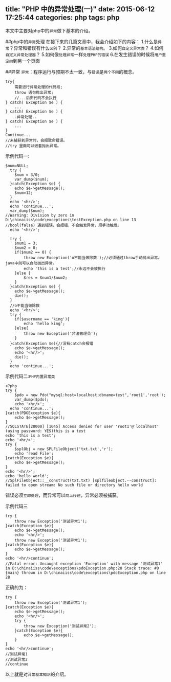 title: "PHP 中的异常处理(一)"
date: 2015-06-12 17:25:44
categories: php
tags: php
---
本文中主要对php中的`异常`做下基本的介绍。
<!--more-->
##php中的`异常`处理
在接下来的几篇文章中，我会介绍如下的内容：
1.什么是`异常`？异常和错误有什么`区别`？
2.异常的`基本语法结构`。
3.如何`自定义异常类`？
4.如何`自定义异常处理器`？
5.如何像`处理异常`一样`处理PHP的错误`
6.在发生错误的时候将`用户重定向`到另一个页面

##异常
`异常`：程序运行与预期不太一致，与`错误`是`两个不同`的概念。
```
try{
	需要进行异常处理的代码段;
	throw 语句抛出异常;
	//...后面代码不会执行
} catch( Exception $e ) {
	...
} catch( Exception $e ) {
	.异常处理..
} catch( Exception $e ) {
	...
}
Continue...
//未捕获到异常时，会报致命错误。
//try 里面可以嵌套抛出异常。
```

示例代码一:
```
$num=NULL;
  try {
  	$num = 3/0;
  	var_dump($num);
  }catch(Exception $e) {
  	echo $e->getMessage();
  	$num=12;
  }
  echo '<hr/>';
  echo 'continue...';
  var_dump($num);
//Warning: Division by zero in D:\chinaiiss\code\exceptions\testException.php on line 13
//bool(false) 遇到错误，会报错，不会触发异常，须手动触发。
  echo '<hr/>';

  try {
  	$num1 = 3;
  	$num2 = 0;
  	if($num2 == 0) {
  		throw new Exception('o不能当做除数');//必须通过throw手动抛出异常。java中则可以自动抛出异常。
  		echo 'this is a test';//永远不会被执行
  	}else {
  		$res = $num1/$num2;
  	}
  }catch(Exception $e) {
  	echo $e->getMessage();
  	die();
  }
  //o不能当做除数
  echo '<hr/>';
  try {
  	if($username == 'king'){
  		echo 'hello king';
  	}else{
  		throw new Exception('非法管理员');
  	}
  }catch(Exception $e){//没有catch会报错
  	echo $e->getMessage();
  	echo '<hr/>';
  	die();
  }
  echo 'continue...';
```

示例代码二:`PHP内置异常类`
```
<?php
try {
  	$pdo = new Pdo("mysql:host=localhost;dbname=test",'root1','root');
  	var_dump($pdo);
  	echo '<hr/>';
  echo 'continue...';
}catch(PDOException $e){
  	echo $e->getMessage();
}
//SQLSTATE[28000] [1045] Access denied for user 'root1'@'localhost' (using password: YES)this is a test
echo 'this is a test';
echo '<hr/>';
try {
	$splObj = new SPLFileObject('txt.txt','r');
	echo 'read File';
}catch(Exception $e){
  	echo $e->getMessage();
}
echo '<hr/>';
echo 'hello world';
//SplFileObject::__construct(txt.txt) [splfileobject.--construct]: failed to open stream: No such file or directory hello world
```
错误必须`立即处理`，而异常可以`向上传递`，异常必须被捕获。

示例代码三
```
try {
	throw new Exception('测试异常1');
}catch(Exception $e){
  	echo $e->getMessage();
  	echo '<hr/>';
  	throw new Exception('测试异常1');
}catch(Exception $e){
	echo $e->getMessage();
}
echo '<hr/>continue';
//Fatal error: Uncaught exception 'Exception' with message '测试异常1' in D:\chinaiiss\code\exceptions\pdoException.php:28 Stack trace: #0 {main} thrown in D:\chinaiiss\code\exceptions\pdoException.php on line 28
```
正确的为：
```
try {
	throw new Exception('测试异常1');
}catch(Exception $e){
  	echo $e->getMessage();
  	echo '<hr/>';
  	try {
  		throw new Exception('测试异常2');
    }catch(Exception $e){
		echo $e->getMessage();
	}
}
echo '<hr/>continue';
//测试异常1
//测试异常2
//continue
```
以上就是对`异常基本知识`的介绍。
